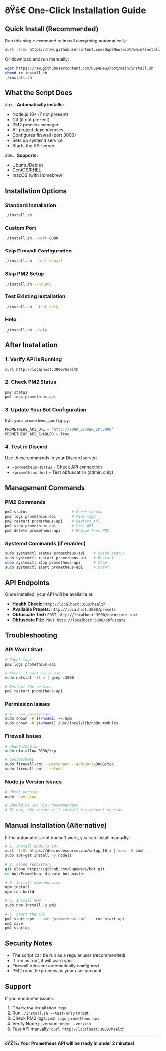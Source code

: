 # ðŸš€ One-Click Installation Guide

## Quick Install (Recommended)

Run this single command to install everything automatically:

```bash
curl -fsSL https://raw.githubusercontent.com/DupeNews/bot/main/install.sh | bash
```

Or download and run manually:

```bash
wget https://raw.githubusercontent.com/DupeNews/bot/main/install.sh
chmod +x install.sh
./install.sh
```

## What the Script Does

âœ… **Automatically installs:**
- Node.js 18+ (if not present)
- Git (if not present)  
- PM2 process manager
- All project dependencies
- Configures firewall (port 3000)
- Sets up systemd service
- Starts the API server

âœ… **Supports:**
- Ubuntu/Debian
- CentOS/RHEL
- macOS (with Homebrew)

## Installation Options

### Standard Installation
```bash
./install.sh
```

### Custom Port
```bash
./install.sh --port 8080
```

### Skip Firewall Configuration
```bash
./install.sh --no-firewall
```

### Skip PM2 Setup
```bash
./install.sh --no-pm2
```

### Test Existing Installation
```bash
./install.sh --test-only
```

### Help
```bash
./install.sh --help
```

## After Installation

### 1. **Verify API is Running**
```bash
curl http://localhost:3000/health
```

### 2. **Check PM2 Status**
```bash
pm2 status
pm2 logs prometheus-api
```

### 3. **Update Your Bot Configuration**
Edit your `prometheus_config.py`:
```python
PROMETHEUS_API_URL = "http://YOUR_SERVER_IP:3000"
PROMETHEUS_API_ENABLED = True
```

### 4. **Test in Discord**
Use these commands in your Discord server:
- `/prometheus-status` - Check API connection
- `/prometheus-test` - Test obfuscation (admin only)

## Management Commands

### PM2 Commands
```bash
pm2 status                    # Check status
pm2 logs prometheus-api       # View logs
pm2 restart prometheus-api    # Restart API
pm2 stop prometheus-api       # Stop API
pm2 delete prometheus-api     # Remove from PM2
```

### Systemd Commands (if enabled)
```bash
sudo systemctl status prometheus-api    # Check status
sudo systemctl restart prometheus-api   # Restart
sudo systemctl stop prometheus-api      # Stop
sudo systemctl start prometheus-api     # Start
```

## API Endpoints

Once installed, your API will be available at:

- **Health Check:** `http://localhost:3000/health`
- **Available Presets:** `http://localhost:3000/presets`
- **Obfuscate Text:** `POST http://localhost:3000/obfuscate-text`
- **Obfuscate File:** `POST http://localhost:3000/obfuscate`

## Troubleshooting

### API Won't Start
```bash
# Check logs
pm2 logs prometheus-api

# Check if port is in use
sudo netstat -tlnp | grep :3000

# Restart the service
pm2 restart prometheus-api
```

### Permission Issues
```bash
# Fix npm permissions
sudo chown -R $(whoami) ~/.npm
sudo chown -R $(whoami) /usr/local/lib/node_modules
```

### Firewall Issues
```bash
# Ubuntu/Debian
sudo ufw allow 3000/tcp

# CentOS/RHEL
sudo firewall-cmd --permanent --add-port=3000/tcp
sudo firewall-cmd --reload
```

### Node.js Version Issues
```bash
# Check version
node --version

# Should be 16+ (18+ recommended)
# If not, the script will install the correct version
```

## Manual Installation (Alternative)

If the automatic script doesn't work, you can install manually:

```bash
# 1. Install Node.js 18+
curl -fsSL https://deb.nodesource.com/setup_18.x | sudo -E bash -
sudo apt-get install -y nodejs

# 2. Clone repository
git clone https://github.com/DupeNews/bot.git
cd bot/Prometheus-discord-bot-master

# 3. Install dependencies
npm install
npm run build

# 4. Install PM2
sudo npm install -g pm2

# 5. Start the API
pm2 start npm --name "prometheus-api" -- run start:api
pm2 save
pm2 startup
```

## Security Notes

- The script can be run as a regular user (recommended)
- If run as root, it will warn you
- Firewall rules are automatically configured
- PM2 runs the process as your user account

## Support

If you encounter issues:

1. Check the installation logs
2. Run `./install.sh --test-only` to test
3. Check PM2 logs: `pm2 logs prometheus-api`
4. Verify Node.js version: `node --version`
5. Test API manually: `curl http://localhost:3000/health`

---

**ðŸŽ‰ Your Prometheus API will be ready in under 2 minutes!**
